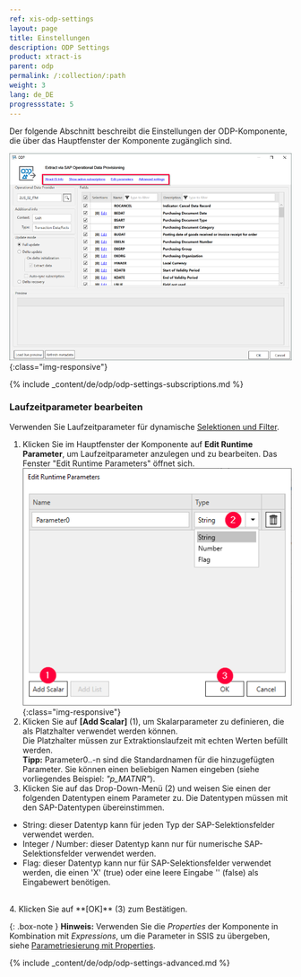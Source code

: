 ```yaml
---
ref: xis-odp-settings
layout: page
title: Einstellungen
description: ODP Settings
product: xtract-is
parent: odp
permalink: /:collection/:path
weight: 3
lang: de_DE
progressstate: 5
---
```


Der folgende Abschnitt beschreibt die Einstellungen der ODP-Komponente, die über das Hauptfenster der Komponente zugänglich sind.

![ODP Component](/img/content/xis/odp-settings.png){:class="img-responsive"}

{% include _content/de/odp/odp-settings-subscriptions.md %}

### Laufzeitparameter bearbeiten 

Verwenden Sie Laufzeitparameter für dynamische [Selektionen und Filter](./odp-define#selektion-und-filter).

1. Klicken Sie im Hauptfenster der Komponente auf **Edit Runtime Parameter**, um Laufzeitparameter anzulegen und zu bearbeiten.
Das Fenster "Edit Runtime Parameters" öffnet sich.<br> 
![ODP Add parameters](/img/content/odp/odp-settings-add-parameters2.png){:class="img-responsive"}<br> 
2. Klicken Sie auf **[Add Scalar]** (1), um Skalarparameter zu definieren, die als Platzhalter verwendet werden können. <br>
Die Platzhalter müssen zur Extraktionslaufzeit mit echten Werten befüllt werden.  <br>
**Tipp:** Parameter0..-n sind die Standardnamen für die hinzugefügten Parameter. Sie können einen beliebigen Namen eingeben (siehe vorliegendes Beispiel: *"p_MATNR"*).
3. Klicken Sie auf das Drop-Down-Menü (2) und weisen Sie einen der folgenden Datentypen einem Parameter zu. Die Datentypen müssen mit den SAP-Datentypen übereinstimmen. 
- String: dieser Datentyp kann für jeden Typ der SAP-Selektionsfelder verwendet werden.
- Integer / Number: dieser Datentyp kann nur für numerische SAP-Selektionsfelder verwendet werden.
- Flag: dieser Datentyp kann nur für SAP-Selektionsfelder verwendet werden, die einen 'X'&nbsp;(true) oder eine leere Eingabe ''&nbsp;(false) als Eingabewert benötigen. 
<br>
4. Klicken Sie auf **[OK]** (3) zum Bestätigen.


{: .box-note }
**Hinweis:** Verwenden Sie die *Properties* der Komponente in Kombination mit *Expressions*, um die Parameter in SSIS zu übergeben, siehe [Parametriesierung mit Properties](./odp-parametrisierung). 

{% include _content/de/odp/odp-settings-advanced.md %}
